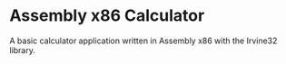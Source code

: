 # Assembly x86 Calculator

 A basic calculator application written in Assembly x86 with the Irvine32 library. 
